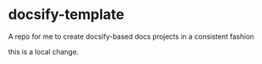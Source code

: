 # docsify-template
A repo for me to create docsify-based docs projects in a consistent fashion

this is a local change.